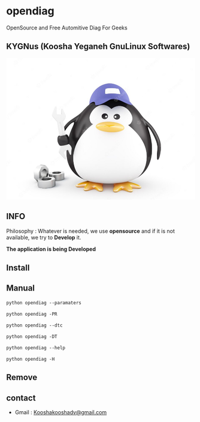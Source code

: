 # opendiag

OpenSource and Free Automitive Diag For Geeks

## KYGNus (Koosha Yeganeh GnuLinux Softwares)

![KYGnus](./static/tux_repair.jpg)

## INFO

Philosophy : Whatever is needed, we use **opensource** and if it is not available, we try to **Develop** it.


**The application is being Developed**




## Install



## Manual

```
python opendiag --paramaters
```

```
python opendiag -PR
```

```
python opendiag --dtc
```

```
python opendiag -DT
```
```
python opendiag --help
```

```
python opendiag -H
```


## Remove





## contact

- Gmail : Kooshakooshadv@gmail.com







